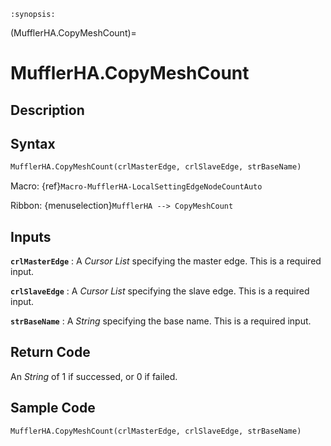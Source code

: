 ```{module} MufflerHA.CopyMeshCount()
:synopsis:
```

(MufflerHA.CopyMeshCount)=

# MufflerHA.CopyMeshCount

## Description

## Syntax

```python
MufflerHA.CopyMeshCount(crlMasterEdge, crlSlaveEdge, strBaseName)
```

Macro: {ref}`Macro-MufflerHA-LocalSettingEdgeNodeCountAuto`

Ribbon: {menuselection}`MufflerHA --> CopyMeshCount`

## Inputs

**`crlMasterEdge`**
: A _Cursor List_ specifying the master edge. This is a required input.

**`crlSlaveEdge`**
: A _Cursor List_ specifying the slave edge. This is a required input.

**`strBaseName`**
: A _String_ specifying the base name. This is a required input.

## Return Code

An _String_ of 1 if successed, or 0 if failed.

## Sample Code

```python
MufflerHA.CopyMeshCount(crlMasterEdge, crlSlaveEdge, strBaseName)
```
